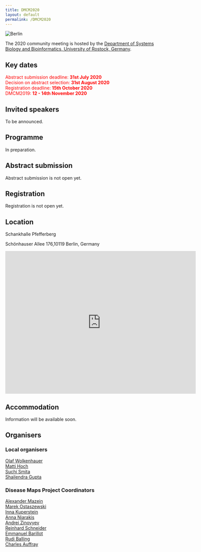 ```yaml
---
title: DMCM2020
layout: default
permalink: /DMCM2020
---
```

<img src="../images/places/BerlinImage.jpg" alt="Berlin"/>

The 2020 community meeting is hosted by the <a target="_blank" href="https://www.sbi.uni-rostock.de//">Department of Systems Biology and Bioinformatics, University of Rostock, Germany</a>.

## Key dates

<p style="color:red;">
Abstract submission deadline: <strong><font color="red">31st July 2020</font></strong><br />
Decision on abstract selection: <strong><font color="red">31st August 2020</font></strong><br />
Registration deadline: <strong><font color="red">15th October 2020</font></strong><br />
DMCM2019: <strong><font color="red">12 - 14th November 2020</font></strong>
</p>

## Invited speakers

To be announced.

## Programme

In preparation.

## Abstract submission

Abstract submission is not open yet.  

## Registration

Registration is not open yet.

## Location

Schankhalle Pfefferberg

Schönhauser Allee 176,10119 Berlin, Germany

<iframe src="https://www.google.com/maps/embed?pb=!1m18!1m12!1m3!1d2040.9519968760565!2d13.412466608932645!3d52.53136004658622!2m3!1f0!2f0!3f0!3m2!1i1024!2i768!4f13.1!3m3!1m2!1s0x47a851fd55d794b9%3A0xbbee9064a55ffd34!2sPfefferberg!5e0!3m2!1sen!2sde!4v1581950932737!5m2!1sen!2sde" width="600" height="450" frameborder="0" style="border:0;" allowfullscreen=""></iframe>

<br />

## Accommodation

Information will be available soon.

## Organisers

### Local organisers

<p><a href="mailto:olaf.wolkenhauer@uni-rostock.de">Olaf Wolkenhauer</a>  
<br /><a href="mailto:matti.hoch@uni-rostock.de">Matti Hoch</a>
<br /><a href="mailto:suchi.smita@uni-rostock.de">Suchi Smita</a>  
<br /><a href="mailto:shailendra.gupta@uni-rostock.de">Shailendra Gupta</a>  
</p>

### Disease Maps Project Coordinators

<p><a href="mailto:a.mazein@gmail.com">Alexander Mazein</a>
<br /><a href="mailto:marek.ostaszewski@uni.lu">Marek Ostaszewski</a>
<br /><a href="mailto:inna.kuperstein@curie.fr">Inna Kuperstein</a>
<br /><a href="mailto:anna.niaraki@univ-evry.fr">Anna Niarakis</a>
<br /><a href="mailto:andrei.zinovyev@curie.fr">Andrei Zinovyev</a>
<br /><a href="mailto:reinhard.schneider@uni.lu">Reinhard Schneider</a>
<br /><a href="mailto:emmanuel.barillot@curie.fr ">Emmanuel Barillot</a>
<br /><a href="mailto:rudi.balling@uni.lu">Rudi Balling</a>
<br /><a href="mailto:cauffray@eisbm.org">Charles Auffray</a>
</p>


<!--## Contact-->

<!--## Co-organizers-->
